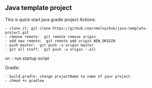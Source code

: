 ## Java template project
This is quick start java gradle project
Actions:

    - clone it: git clone https://github.com/vmelnychuk/java-template-project.git
    - remove remote:  git remote remove origin
    - add new remote:  git remote add origin NEW_ORIGIN
    - push master:  git push -u origin master
    - git all stuff:  git push -u origin --all

or:
    - run startup script

Gradle:

    - build.gradle: change projectName to name of your project
    - chmod +x gradlew